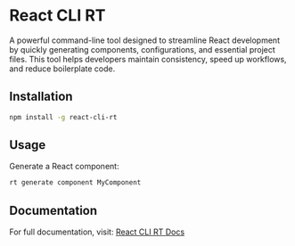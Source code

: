 # React CLI RT

A powerful command-line tool designed to streamline React development by quickly generating components, configurations, and essential project files. This tool helps developers maintain consistency, speed up workflows, and reduce boilerplate code.

## Installation

```sh
npm install -g react-cli-rt
```

## Usage

Generate a React component:

```sh
rt generate component MyComponent
```

## Documentation

For full documentation, visit: [React CLI RT Docs](https://react-cli-rt.netlify.app/overview)
